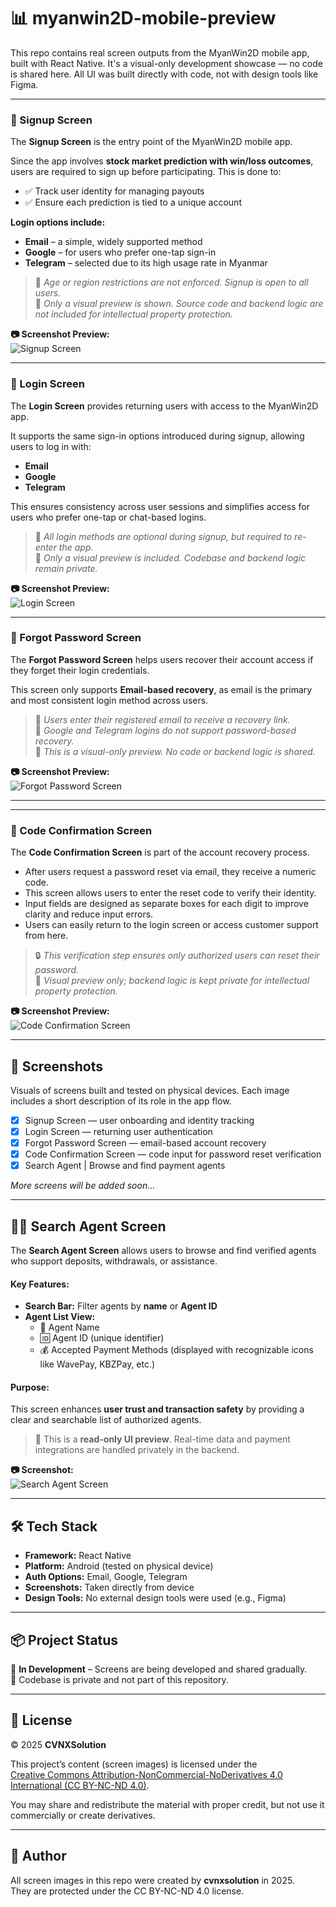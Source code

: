 # 📊 myanwin2D-mobile-preview

This repo contains real screen outputs from the MyanWin2D mobile app, built with React Native. It's a visual-only development showcase — no code is shared here. All UI was built directly with code, not with design tools like Figma.

---

### 📱 Signup Screen

The **Signup Screen** is the entry point of the MyanWin2D mobile app.

Since the app involves **stock market prediction with win/loss outcomes**, users are required to sign up before participating. This is done to:

- ✅ Track user identity for managing payouts
- ✅ Ensure each prediction is tied to a unique account

**Login options include:**

- **Email** – a simple, widely supported method
- **Google** – for users who prefer one-tap sign-in
- **Telegram** – selected due to its high usage rate in Myanmar

> 🛑 _Age or region restrictions are not enforced. Signup is open to all users._  
> 📌 _Only a visual preview is shown. Source code and backend logic are not included for intellectual property protection._

**📷 Screenshot Preview:**  
![Signup Screen](./screenshots/signup-screen.jpg)

---

### 🔐 Login Screen

The **Login Screen** provides returning users with access to the MyanWin2D app.

It supports the same sign-in options introduced during signup, allowing users to log in with:

- **Email**
- **Google**
- **Telegram**

This ensures consistency across user sessions and simplifies access for users who prefer one-tap or chat-based logins.

> 🔁 _All login methods are optional during signup, but required to re-enter the app._  
> 📌 _Only a visual preview is included. Codebase and backend logic remain private._

**📷 Screenshot Preview:**  
![Login Screen](./screenshots/login-screen.jpg)

---

### 🔄 Forgot Password Screen

The **Forgot Password Screen** helps users recover their account access if they forget their login credentials.

This screen only supports **Email-based recovery**, as email is the primary and most consistent login method across users.

> 📩 _Users enter their registered email to receive a recovery link._  
> 🚫 _Google and Telegram logins do not support password-based recovery._  
> 📌 _This is a visual-only preview. No code or backend logic is shared._

**📷 Screenshot Preview:**  
![Forgot Password Screen](./screenshots/forgot-password-screen.jpg)

---

---

### 🔑 Code Confirmation Screen

The **Code Confirmation Screen** is part of the account recovery process.

- After users request a password reset via email, they receive a numeric code.
- This screen allows users to enter the reset code to verify their identity.
- Input fields are designed as separate boxes for each digit to improve clarity and reduce input errors.
- Users can easily return to the login screen or access customer support from here.

> 🔒 _This verification step ensures only authorized users can reset their password._  
> 📌 _Visual preview only; backend logic is kept private for intellectual property protection._

**📷 Screenshot Preview:**  
![Code Confirmation Screen](./screenshots/code-confirmation-screen.jpg)

---

## 📸 Screenshots

Visuals of screens built and tested on physical devices. Each image includes a short description of its role in the app flow.

- [x] Signup Screen — user onboarding and identity tracking
- [x] Login Screen — returning user authentication
- [x] Forgot Password Screen — email-based account recovery
- [x] Code Confirmation Screen — code input for password reset verification
- [x] Search Agent | Browse and find payment agents

_More screens will be added soon..._

---

## 🕵️‍♂️ Search Agent Screen

The **Search Agent Screen** allows users to browse and find verified agents who support deposits, withdrawals, or assistance.

#### Key Features:

- **Search Bar:** Filter agents by **name** or **Agent ID**
- **Agent List View:**
  - 🧑 Agent Name
  - 🆔 Agent ID (unique identifier)
  - 💰 Accepted Payment Methods (displayed with recognizable icons like WavePay, KBZPay, etc.)

#### Purpose:

This screen enhances **user trust and transaction safety** by providing a clear and searchable list of authorized agents.

> 🧾 This is a **read-only UI preview**. Real-time data and payment integrations are handled privately in the backend.

**📷 Screenshot:**  
![Search Agent Screen](./screenshots/search-agent-screen.jpg)

---

## 🛠️ Tech Stack

- **Framework:** React Native
- **Platform:** Android (tested on physical device)
- **Auth Options:** Email, Google, Telegram
- **Screenshots:** Taken directly from device
- **Design Tools:** No external design tools were used (e.g., Figma)

---

## 📦 Project Status

🧪 **In Development** – Screens are being developed and shared gradually.  
🚫 Codebase is private and not part of this repository.

---

## 📃 License

© 2025 **CVNXSolution**

This project’s content (screen images) is licensed under the  
[Creative Commons Attribution-NonCommercial-NoDerivatives 4.0 International (CC BY-NC-ND 4.0)](http://creativecommons.org/licenses/by-nc-nd/4.0/).

You may share and redistribute the material with proper credit, but not use it commercially or create derivatives.

---

## 👤 Author

All screen images in this repo were created by **cvnxsolution** in 2025.  
They are protected under the CC BY-NC-ND 4.0 license.
